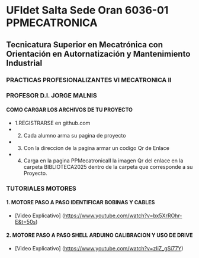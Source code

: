 # UFIdet Salta Sede Oran 6036-01  PPMECATRONICA
## Tecnicatura Superior en Mecatrónica con Orientación en Autornatización y Mantenimiento Industrial 
### PRACTICAS PROFESIONALIZANTES VI MECATRONICA II  
### PROFESOR D.I. JORGE MALNIS
#### COMO CARGAR LOS ARCHIVOS DE TU PROYECTO
* 1.REGISTRARSE en github.com
* 2. Cada alumno arma su pagina de proyecto
* 3. Con la direccion de la pagina armar un codigo Qr de Enlace 
* 4. Carga en la pagina PPMecatronicaII la imagen Qr del enlace en la carpeta BIBLIOTECA2025 dentro de la carpeta que corresponde       a su Proyecto.

### TUTORIALES MOTORES
#### 1. MOTORE PASO A PASO IDENTIFICAR BOBINAS Y CABLES
* [Video Explicativo] (https://www.youtube.com/watch?v=bx5XrROhr-E&t=50s)
#### 2. MOTORE PASO A PASO SHELL ARDUINO CALIBRACION Y USO DE DRIVE
* [Video Explicativo] (https://www.youtube.com/watch?v=zIiZ_gSi77Y)


